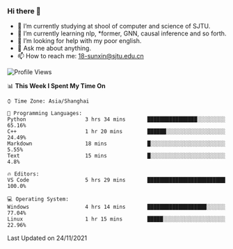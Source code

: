 ### Hi there 👋

<!--
**sunxin000/sunxin000** is a ✨ _special_ ✨ repository because its `README.md` (this file) appears on your GitHub profile.

Here are some ideas to get you started:

- 🔭 I’m currently working on ...
- 🌱 I’m currently learning ...
- 👯 I’m looking to collaborate on ...
- 🤔 I’m looking for help with ...
- 💬 Ask me about ...
- 📫 How to reach me: ...
- 😄 Pronouns: ...
- ⚡ Fun fact: ...
-->
- 🏫 I’m currently studying at shool of computer and science of SJTU.
- 🌱 I’m currently learning nlp, \*former, GNN, causal inference and so forth.
- 🤔 I’m looking for help with my poor english.
- 💬 Ask me about anything.
- 📫 How to reach me: 18-sunxin@sjtu.edu.cn
<!--START_SECTION:waka-->
![Profile Views](http://img.shields.io/badge/Profile%20Views-0-blue)

📊 **This Week I Spent My Time On** 

```text
⌚︎ Time Zone: Asia/Shanghai

💬 Programming Languages: 
Python                   3 hrs 34 mins       ████████████████░░░░░░░░░   65.16% 
C++                      1 hr 20 mins        ██████░░░░░░░░░░░░░░░░░░░   24.49% 
Markdown                 18 mins             █░░░░░░░░░░░░░░░░░░░░░░░░   5.55% 
Text                     15 mins             █░░░░░░░░░░░░░░░░░░░░░░░░   4.8%

🔥 Editors: 
VS Code                  5 hrs 29 mins       █████████████████████████   100.0%

💻 Operating System: 
Windows                  4 hrs 14 mins       ███████████████████░░░░░░   77.04% 
Linux                    1 hr 15 mins        █████░░░░░░░░░░░░░░░░░░░░   22.96%

```


 Last Updated on 24/11/2021
<!--END_SECTION:waka-->

